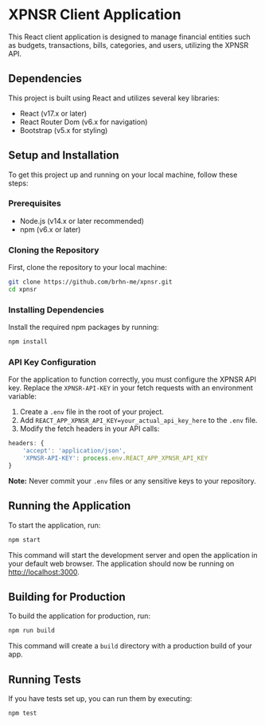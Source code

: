 # XPNSR Client Application

This React client application is designed to manage financial entities such as budgets, transactions, bills, categories, and users, utilizing the XPNSR API.

## Dependencies

This project is built using React and utilizes several key libraries:

- React (v17.x or later)
- React Router Dom (v6.x for navigation)
- Bootstrap (v5.x for styling)

## Setup and Installation

To get this project up and running on your local machine, follow these steps:

### Prerequisites

- Node.js (v14.x or later recommended)
- npm (v6.x or later)

### Cloning the Repository

First, clone the repository to your local machine:

```bash
git clone https://github.com/brhn-me/xpnsr.git
cd xpnsr
```

### Installing Dependencies

Install the required npm packages by running:

```bash
npm install
```

### API Key Configuration

For the application to function correctly, you must configure the XPNSR API key. Replace the `XPNSR-API-KEY` in your fetch requests with an environment variable:

1. Create a `.env` file in the root of your project.
2. Add `REACT_APP_XPNSR_API_KEY=your_actual_api_key_here` to the `.env` file.
3. Modify the fetch headers in your API calls:

```javascript
headers: {
    'accept': 'application/json',
    'XPNSR-API-KEY': process.env.REACT_APP_XPNSR_API_KEY
}
```

**Note:** Never commit your `.env` files or any sensitive keys to your repository.

## Running the Application

To start the application, run:

```bash
npm start
```

This command will start the development server and open the application in your default web browser. The application should now be running on [http://localhost:3000](http://localhost:3000).

## Building for Production

To build the application for production, run:

```bash
npm run build
```

This command will create a `build` directory with a production build of your app.

## Running Tests

If you have tests set up, you can run them by executing:

```bash
npm test
```
